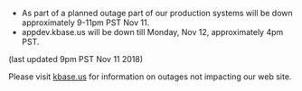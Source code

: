 * As part of a planned outage part of our production systems will be down approximately 9-11pm PST Nov 11.
* appdev.kbase.us will be down till Monday, Nov 12, approximately 4pm PST.

(last updated 9pm PST Nov 11 2018)

Please visit <a href="https://kbase.us">kbase.us</a> for information on outages not impacting our web site.
